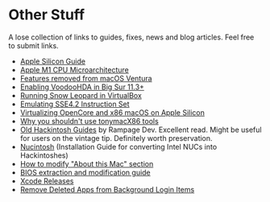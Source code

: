 # Other Stuff
A lose collection of links to guides, fixes, news and blog articles. Feel free to submit links.

- [Apple Silicon Guide](https://github.com/mikeroyal/Apple-Silicon-Guide)
- [Apple M1 CPU Microarchitecture](https://dougallj.github.io/applecpu/firestorm.html) 
- [Features removed from macOS Ventura](https://github.com/dortania/OpenCore-Legacy-Patcher/issues/998)
- [Enabling VoodooHDA in Big Sur 11.3+](https://www.insanelymac.com/forum/topic/314406-voodoohda-299/?do=findComment&comment=2756841)
- [Running Snow Leopard in VirtualBox](https://www.youtube.com/watch?v=b2fgOPvkmH8)
- [Emulating SSE4.2 Instruction Set](https://forums.macrumors.com/threads/mp3-1-others-sse-4-2-emulation-to-enable-amd-metal-driver.2206682/)
- [Virtualizing OpenCore and x86 macOS on Apple Silicon](https://khronokernel.github.io/apple/silicon/2021/01/17/QEMU-AS.html)
- [Why you shouldn't use tonymacX86 tools](https://github.com/khronokernel/Tonymacx86-stance)
- [Old Hackintosh Guides](https://web.archive.org/web/20170911113616/http://www.rampagedev.com/guides/) by Rampage Dev. Excellent read. Might be useful for users on the vintage tip. Definitely worth preservation.
- [Nucintosh](https://github.com/zearp/Nucintosh) (Installation Guide for converting Intel NUCs into Hackintoshes)
- [How to modify "About this Mac" section](https://www.idownloadblog.com/2017/01/13/how-to-modify-about-this-mac-hackintosh/)
- [BIOS extraction and modification guide](https://github.com/dreamwhite/bios-extraction-guide/blob/master/README.md#unlock-cfg-lock)
- [Xcode Releases](https://xcodereleases.com/?scope=release)
- [Remove Deleted Apps from Background Login Items](https://droidwin.com/remove-deleted-apps-from-background-login-items-in-ventura/)
